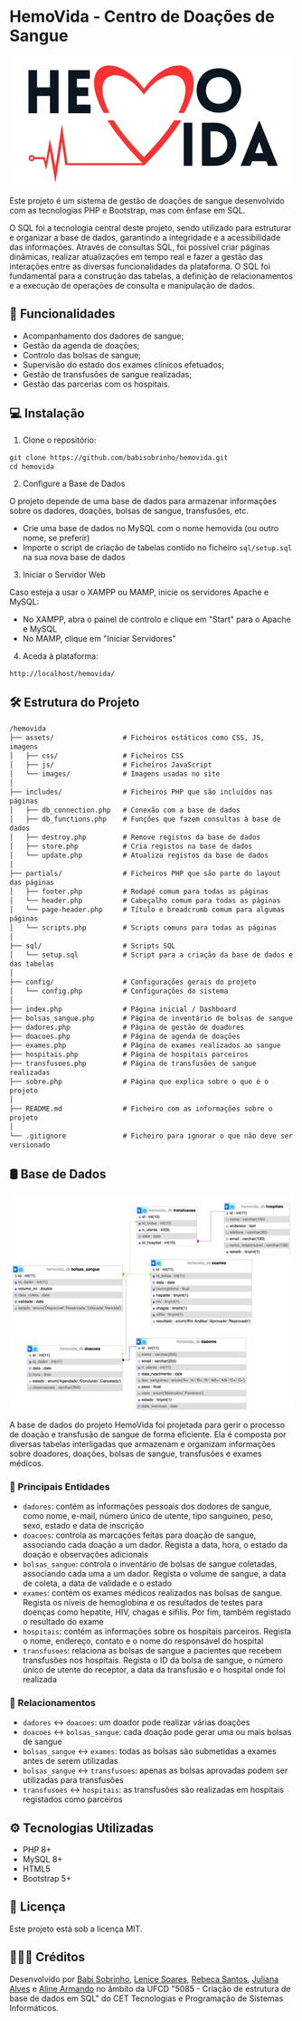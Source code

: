 # HemoVida - Centro de Doações de Sangue

<p align="center">
  <img src="assets/images/logo_square.png">
</p>

Este projeto é um sistema de gestão de doações de sangue desenvolvido com as tecnologias PHP e Bootstrap, mas com ênfase em SQL.

O SQL foi a tecnologia central deste projeto, sendo utilizado para estruturar e organizar a base de dados, garantindo a integridade e a acessibilidade das informações. Através de consultas SQL, foi possível criar páginas dinâmicas, realizar atualizações em tempo real e fazer a gestão das interações entre as diversas funcionalidades da plataforma. O SQL foi fundamental para a construção das tabelas, a definição de relacionamentos e a execução de operações de consulta e manipulação de dados.

## 📌 Funcionalidades

- Acompanhamento dos dadores de sangue;
- Gestão da agenda de doações;
- Controlo das bolsas de sangue;
- Supervisão do estado dos exames clínicos efetuados;
- Gestão de transfusões de sangue realizadas;
- Gestão das parcerias com os hospitais.

## 💻 Instalação

1. Clone o repositório:
```
git clone https://github.com/babisobrinho/hemovida.git
cd hemovida
```

2. Configure a Base de Dados

O projeto depende de uma base de dados para armazenar informações sobre os dadores, doações, bolsas de sangue, transfusões, etc.
- Crie uma base de dados no MySQL com o nome hemovida (ou outro nome, se preferir)
- Importe o script de criação de tabelas contido no ficheiro `sql/setup.sql` na sua nova base de dados

3. Iniciar o Servidor Web

Caso esteja a usar o XAMPP ou MAMP, inicie os servidores Apache e MySQL:
- No XAMPP, abra o painel de controlo e clique em "Start" para o Apache e MySQL
- No MAMP, clique em "Iniciar Servidores"

4. Aceda à plataforma:
```
http://localhost/hemovida/
```

## 🛠 Estrutura do Projeto
```
/hemovida
├── assets/                 # Ficheiros estáticos como CSS, JS, imagens
│   ├── css/                # Ficheiros CSS
│   ├── js/                 # Ficheiros JavaScript
│   └── images/             # Imagens usadas no site
│
├── includes/               # Ficheiros PHP que são incluídos nas páginas
│   ├── db_connection.php   # Conexão com a base de dados
│   ├── db_functions.php    # Funções que fazem consultas à base de dados
│   ├── destroy.php         # Remove registos da base de dados
│   ├── store.php           # Cria registos na base de dados
│   └── update.php          # Atualiza registos da base de dados
│
├── partials/               # Ficheiros PHP que são parte do layout das páginas
│   ├── footer.php          # Rodapé comum para todas as páginas
│   └── header.php          # Cabeçalho comum para todas as páginas
│   └── page-header.php     # Título e breadcrumb comum para algumas páginas
│   └── scripts.php         # Scripts comuns para todas as páginas
│
├── sql/                    # Scripts SQL
│   └── setup.sql           # Script para a criação da base de dados e das tabelas
│
├── config/                 # Configurações gerais do projeto
│   └── config.php          # Configurações do sistema
│
├── index.php               # Página inicial / Dashboard
├── bolsas_sangue.php       # Página de inventário de bolsas de sangue
├── dadores.php             # Página de gestão de doadores
├── doacoes.php             # Página de agenda de doações
├── exames.php              # Página de exames realizados ao sangue
├── hospitais.php           # Página de hospitais parceiros
├── transfusoes.php         # Página de transfusões de sangue realizadas
├── sobre.php               # Página que explica sobre o que é o projeto
│
├── README.md               # Ficheiro com as informações sobre o projeto
│
└── .gitignore              # Ficheiro para ignorar o que não deve ser versionado

```

## 🛢️ Base de Dados

  <p align="center">
    <img src="assets/images/database.png">
  </p>

  A base de dados do projeto HemoVida foi projetada para gerir o processo de doação e transfusão de sangue de forma eficiente. Ela é composta por diversas tabelas interligadas que armazenam e organizam informações sobre doadores, doações, bolsas de sangue, transfusões e exames médicos.

### 📁 Principais Entidades

- `dadores`: contém as informações pessoais dos dodores de sangue, como nome, e-mail, número único de utente, tipo sanguíneo, peso, sexo, estado e data de inscrição
- `doacoes`: controla as marcações feitas para doação de sangue, associando cada doação a um dador. Regista a data, hora, o estado da doação e observações adicionais
- `bolsas_sangue`: controla o inventário de bolsas de sangue coletadas, associando cada uma a um dador. Regista o volume de sangue, a data de coleta, a data de validade e o estado
- `exames`: contém os exames médicos realizados nas bolsas de sangue. Regista os níveis de hemoglobina e os resultados de testes para doenças como hepatite, HIV, chagas e sífilis. Por fim, também registado o resultado do exame
- `hospitais`: contém as informações sobre os hospitais parceiros. Regista o nome, endereço, contato e o nome do responsável do hospital
- `transfusoes`: relaciona as bolsas de sangue a pacientes que recebem transfusões nos hospitais. Regista o ID da bolsa de sangue, o número único de utente do receptor, a data da transfusão e o hospital onde foi realizada

### 🔗 Relacionamentos

- `dadores` ↔ `doacoes`: um doador pode realizar várias doações
- `doacoes` ↔ `bolsas_sangue`: cada doação pode gerar uma ou mais bolsas de sangue
- `bolsas_sangue` ↔ `exames`: todas as bolsas são submetidas a exames antes de serem utilizadas
- `bolsas_sangue` ↔ `transfusoes`: apenas as bolsas aprovadas podem ser utilizadas para transfusões
- `transfusoes` ↔ `hospitais`: as transfusões são realizadas em hospitais registados como parceiros

## ⚙ Tecnologias Utilizadas

- PHP 8+
- MySQL 8+
- HTML5
- Bootstrap 5+

## 📄 Licença

Este projeto está sob a licença MIT.

## 👩🏻‍💻 Créditos

Desenvolvido por [Babi Sobrinho](https://github.com/babisobrinho), [Lenice Soares](https://github.com/lenicesoaares), [Rebeca Santos](https://github.com/RebecaSantosb), [Juliana Alves](https://github.com/JulyDuds) e [Aline Armando](https://github.com/kiamy6) no âmbito da UFCD "5085 - Criação de estrutura de base de dados em SQL" do CET Tecnologias e Programação de Sistemas Informáticos.